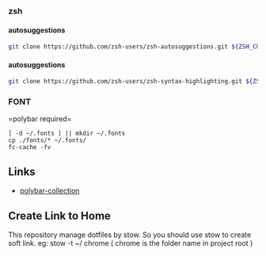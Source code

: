 ### zsh

#### autosuggestions
```bash
git clone https://github.com/zsh-users/zsh-autosuggestions.git ${ZSH_CUSTOM:~/.oh-my-zsh/custom}/plugins/zsh-autosuggestions
```
#### autosuggestions
```bash
git clone https://github.com/zsh-users/zsh-syntax-highlighting.git ${ZSH_CUSTOM:~/.oh-my-zsh/custom}/plugins/zsh-syntax-highlighting
```
### FONT
=polybar required=
```
[ -d ~/.fonts ] || mkdir ~/.fonts
cp ./fonts/* ~/.fonts/
fc-cache -fv
```
## Links
* [polybar-collection](https://github.com/Murzchnvok/polybar-collectionhttps://github.com/Murzchnvok/polybar-collection)


## Create Link to Home
This repository manage dotfiles by stow.
So you should use stow to create soft link.
eg:
    stow -t ~/ chrome ( chrome is the folder name in project root ) 
